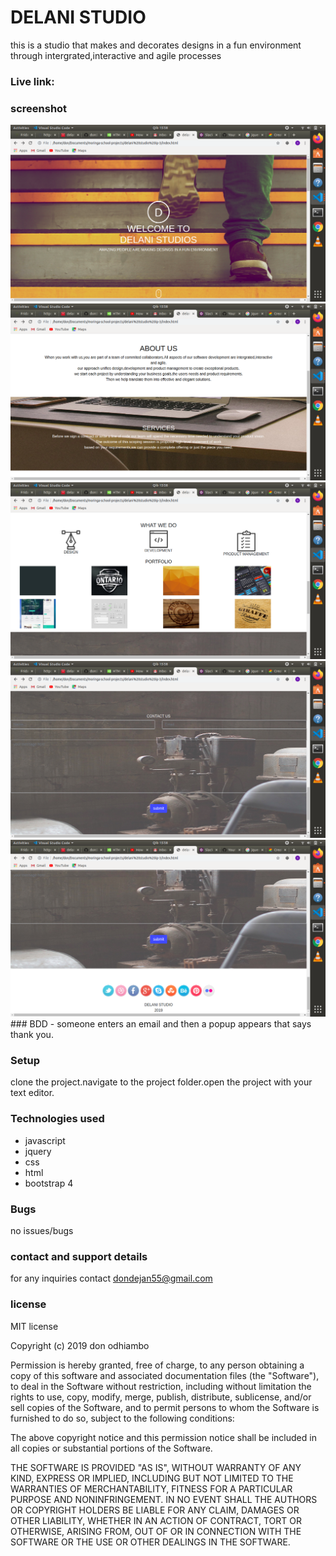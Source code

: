 # DELANI STUDIO
this is a studio that makes and decorates designs in a fun environment through intergrated,interactive and agile processes
### Live link: 
### screenshot
<img src="images/screenshot1.png">
<img src="images/screenshot2.png">
<img src="images/screenshot3.png">
<img src="images/screenshot4.png">
<img src="images/screenshot5.png">
### BDD
- someone enters an email and then a popup appears that says thank you.

### Setup
clone the project.navigate to the project folder.open the project with your text editor.
### Technologies used
- javascript
- jquery
- css
- html
- bootstrap 4
### Bugs
no issues/bugs
### contact and support details
for any inquiries contact dondejan55@gmail.com
### license
MIT license

Copyright (c) 2019 don odhiambo

Permission is hereby granted, free of charge, to any person obtaining a copy
of this software and associated documentation files (the "Software"), to deal
in the Software without restriction, including without limitation the rights
to use, copy, modify, merge, publish, distribute, sublicense, and/or sell
copies of the Software, and to permit persons to whom the Software is
furnished to do so, subject to the following conditions:

The above copyright notice and this permission notice shall be included in all
copies or substantial portions of the Software.

THE SOFTWARE IS PROVIDED "AS IS", WITHOUT WARRANTY OF ANY KIND, EXPRESS OR
IMPLIED, INCLUDING BUT NOT LIMITED TO THE WARRANTIES OF MERCHANTABILITY,
FITNESS FOR A PARTICULAR PURPOSE AND NONINFRINGEMENT. IN NO EVENT SHALL THE
AUTHORS OR COPYRIGHT HOLDERS BE LIABLE FOR ANY CLAIM, DAMAGES OR OTHER
LIABILITY, WHETHER IN AN ACTION OF CONTRACT, TORT OR OTHERWISE, ARISING FROM,
OUT OF OR IN CONNECTION WITH THE SOFTWARE OR THE USE OR OTHER DEALINGS IN THE
SOFTWARE.
